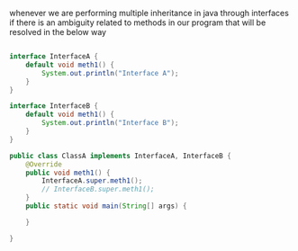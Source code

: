 whenever we are performing multiple inheritance in java through interfaces if there is an ambiguity related to methods in our program that will be resolved in the below way 

```java 

interface InterfaceA {
    default void meth1() {
        System.out.println("Interface A");
    }
}

interface InterfaceB {
    default void meth1() {
        System.out.println("Interface B");
    }
}

public class ClassA implements InterfaceA, InterfaceB {
    @Override
    public void meth1() {
        InterfaceA.super.meth1();
        // InterfaceB.super.meth1();
    }
    public static void main(String[] args) {

    }

}

```